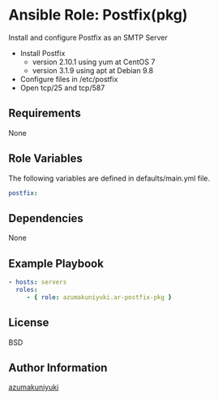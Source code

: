 Ansible Role: Postfix(pkg)
================================================================================
Install and configure Postfix as an SMTP Server

- Install Postfix
  - version 2.10.1 using yum at CentOS 7
  - version 3.1.9 using apt at Debian 9.8
- Configure files in /etc/postfix
- Open tcp/25 and tcp/587

Requirements
--------------------------------------------------------------------------------
None

Role Variables
--------------------------------------------------------------------------------
The following variables are defined in defaults/main.yml file.

```yaml
postfix:
```

Dependencies
--------------------------------------------------------------------------------
None

Example Playbook
--------------------------------------------------------------------------------
```yaml
- hosts: servers
  roles:
     - { role: azumakuniyuki.ar-postfix-pkg }
```

License
--------------------------------------------------------------------------------
BSD

Author Information
--------------------------------------------------------------------------------
[azumakuniyuki](https://nyaan.jp)

